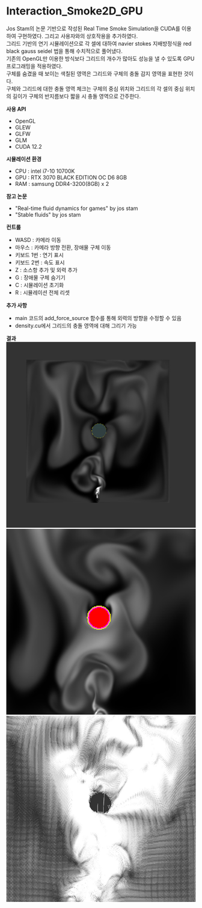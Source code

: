 # Interaction_Smoke2D_GPU
Jos Stam의 논문 기반으로 작성된 Real Time Smoke Simulation을 CUDA를 이용하여 구현하였다. 그리고 사용자와의 상호작용을 추가하였다.  
그리드 기반의 연기 시뮬레이션으로 각 셀에 대하여 navier stokes 지배방정식을 red black gauss seidel 법을 통해 수치적으로 풀어냈다.  
기존의 OpenGL만 이용한 방식보다 그리드의 개수가 많아도 성능을 낼 수 있도록 GPU 프로그래밍을 적용하였다.  
구체를 숨겼을 때 보이는 색칠된 영역은 그리드와 구체의 충돌 감지 영역을 표현한 것이다.  
구체와 그리드에 대한 충돌 영역 체크는 구체의 중심 위치와 그리드의 각 셀의 중심 위치의 길이가 구체의 반지름보다 짧을 시 충돌 영역으로 간주한다.  
  


**사용 API**  
- OpenGL  
- GLEW  
- GLFW  
- GLM
- CUDA 12.2     
  

**시뮬레이션 환경**  
- CPU : intel i7-10 10700K  
- GPU : RTX 3070 BLACK EDITION OC D6 8GB  
- RAM : samsung DDR4-3200(8GB) x 2  
  

**참고 논문**  
- "Real-time fluid dynamics for games" by jos stam  
- "Stable fluids" by jos stam  
  

**컨트롤**  
- WASD : 카메라 이동
- 마우스 : 카메라 방향 전환, 장애물 구체 이동  
- 키보드 1번 : 연기 표시  
- 키보드 2번 : 속도 표시  
- Z : 소스항 추가 및 외력 추가  
- G : 장애물 구체 숨기기  
- C : 시뮬레이션 초기화  
- R : 시뮬레이션 전체 리셋  
  

**추가 사항**  
- main 코드의 add_force_source 함수를 통해 외력의 방향을 수정할 수 있음  
- density.cu에서 그리드의 충돌 영역에 대해 그리기 가능  
  
**결과**  
![Image Alt Text](https://github.com/keastmin/Interaction_Smoke2D_GPU/blob/main/image/smokeInteraction%20(1).jpg)  
![Image Alt Text](https://github.com/keastmin/Interaction_Smoke2D_GPU/blob/main/image/smokeInteraction%20(2).jpg)  
![Image Alt Text](https://github.com/keastmin/Interaction_Smoke2D_GPU/blob/main/image/smokeInteraction%20(3).jpg)  
